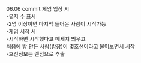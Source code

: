 06.06 commit
게임 입장 시 <br>
-유저 수 표시 <br>
-2명 이상이면 마지막 들어온 사람이 시작가능 <br>
-게임 시작 시 <br>
-시작하면 시작했다고 메세지 띄우고 <br>
처음에 방 만든 사람(방장)이 몇호선이라고 물어보면서 시작 <br>
-호선정보는 랜덤으로 추출 <br>
